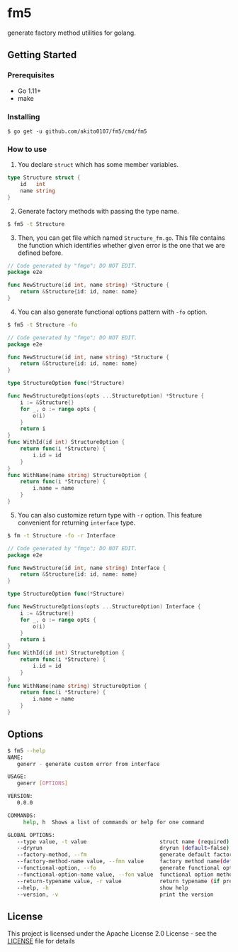# fm5

generate factory method utilities for golang.

## Getting Started

### Prerequisites
- Go 1.11+
- make

### Installing
```
$ go get -u github.com/akito0107/fm5/cmd/fm5
```

### How to use
1. You declare `struct` which has some member variables.

```go
type Structure struct {
	id   int
	name string
}
```

2. Generate factory methods with passing the type name.
```sh
$ fm5 -t Structure
```

3. Then, you can get file which named `Structure_fm.go`.
This file contains the function which identifies whether given error is the one that we are defined before.

```go
// Code generated by "fmgo"; DO NOT EDIT.
package e2e

func NewStructure(id int, name string) *Structure {
	return &Structure{id: id, name: name}
}
```

4. You can also generate functional options pattern with `-fo` option.

```sh
$ fm5 -t Structure -fo
```

```go
// Code generated by "fmgo"; DO NOT EDIT.
package e2e

func NewStructure(id int, name string) *Structure {
	return &Structure{id: id, name: name}
}

type StructureOption func(*Structure)

func NewStructureOptions(opts ...StructureOption) *Structure {
	i := &Structure{}
	for _, o := range opts {
		o(i)
	}
	return i
}
func WithId(id int) StructureOption {
	return func(i *Structure) {
		i.id = id
	}
}
func WithName(name string) StructureOption {
	return func(i *Structure) {
		i.name = name
	}
}
```
5. You can also customize return type with `-r` option. This feature convenient for returning `interface` type.

```sh
$ fm -t Structure -fo -r Interface
```

```go
// Code generated by "fmgo"; DO NOT EDIT.
package e2e

func NewStructure(id int, name string) Interface {
	return &Structure{id: id, name: name}
}

type StructureOption func(*Structure)

func NewStructureOptions(opts ...StructureOption) Interface {
	i := &Structure{}
	for _, o := range opts {
		o(i)
	}
	return i
}
func WithId(id int) StructureOption {
	return func(i *Structure) {
		i.id = id
	}
}
func WithName(name string) StructureOption {
	return func(i *Structure) {
		i.name = name
	}
}
```

## Options
```sh
$ fm5 --help
NAME:
   generr - generate custom error from interface

USAGE:
   generr [OPTIONS]

VERSION:
   0.0.0

COMMANDS:
     help, h  Shows a list of commands or help for one command

GLOBAL OPTIONS:
   --type value, -t value                       struct name (required)
   --dryrun                                     dryrun (default=false)
   --factory-method, --fm                       generate default factory method(default=true)
   --factory-method-name value, --fmn value     factory method name(default=New + $typename)
   --functional-option, --fo                    generate functional option patterns methods(default=false)
   --functional-option-name value, --fon value  functional option method name(New + $typename + Options)
   --return-typename value, -r value            return typename (if present, applied this type, otherwise, using pointer type of given type)
   --help, -h                                   show help
   --version, -v                                print the version
```

## License
This project is licensed under the Apache License 2.0 License - see the [LICENSE](LICENSE) file for details
